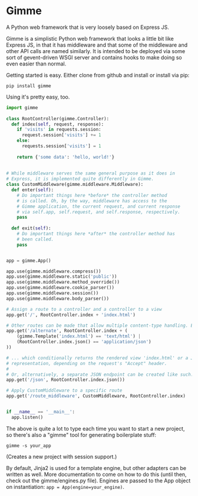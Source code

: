 Gimme
=====

A Python web framework that is very loosely based on Express JS.

Gimme is a simplistic Python web framework that looks a little bit like
Express JS, in that it has middleware and that some of the middleware and
other API calls are named similarly. It is intended to be deployed via some
sort of gevent-driven WSGI server and contains hooks to make doing so even
easier than normal.


Getting started is easy. Either clone from github and install or install via
pip:

```
pip install gimme
```


Using it's pretty easy, too.


```python
import gimme
  
class RootController(gimme.Controller):
  def index(self, request, response):
    if 'visits' in requests.session:
      request.session['visits'] += 1
    else:
      requests.session['visits'] = 1
      
    return {'some data': 'hello, world!'}
    
    
# While middleware serves the same general purpose as it does in
# Express, it is implemented quite differently in Gimme.
class CustomMiddleware(gimme.middleware.Middleware):
  def enter(self):
    # Do important things here *before* the controller method
    # is called. Oh, by the way, middleware has access to the
    # Gimme application, the current request, and current response
    # via self.app, self.request, and self.response, respectively.
    pass
    
  def exit(self):
    # Do important things here *after* the controller method has
    # been called.
    pass


app = gimme.App()

app.use(gimme.middleware.compress())
app.use(gimme.middleware.static('public'))
app.use(gimme.middleware.method_override())
app.use(gimme.middleware.cookie_parser())
app.use(gimme.middleware.session())
app.use(gimme.middleware.body_parser())

# Assign a route to a controller and a controller to a view
app.get('/', RootController.index + 'index.html')

# Other routes can be made that allow multiple content-type handling. E.g.:
app.get('/alternate', RootController.index + (
    (gimme.Template('index.html') == 'text/html') |
    (RootController.index.json() == 'application/json')
))

# ... which conditionally returns the rendered view 'index.html' or a JSON
# representation, depending on the request's "Accept" header.
#
# Or, alternatively, a separate JSON endpoint can be created like such:
app.get('/json', RootController.index.json())

# Apply CustomMiddleware to a specific route
app.get('/route_middleware', CustomMiddleware, RootController.index)


if __name__ == '__main__':
  app.listen()
```

The above is quite a lot to type each time you want to start a new project,
so there's also a "gimme" tool for generating boilerplate stuff:

```
gimme -s your_app
```

(Creates a new project with session support.)

By default, Jinja2 is used for a template engine, but other adapters
can be written as well. More documentation to come on how to do this
(until then, check out the gimme/engines.py file). Engines are passed
to the App object on instantiation: `app = App(engine=your_engine)`.
